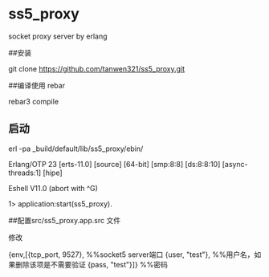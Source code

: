 # ss5_proxy
socket proxy server by erlang


##安装

git clone https://github.com/tanwen321/ss5_proxy.git

##编译使用 rebar

rebar3 compile


## 启动

erl -pa _build/default/lib/ss5_proxy/ebin/

Erlang/OTP 23 [erts-11.0] [source] [64-bit] [smp:8:8] [ds:8:8:10] [async-threads:1] [hipe]

Eshell V11.0  (abort with ^G)

1> application:start(ss5_proxy).


##配置src/ss5_proxy.app.src 文件

修改

  {env,[{tcp_port, 9527},       %%socket5 server端口
  {user, "test"},               %%用户名，如果删除该项是不需要验证
  {pass, "test"}]}              %%密码
 
 
